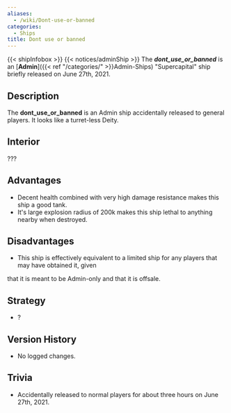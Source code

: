 ```yaml
---
aliases:
  - /wiki/Dont-use-or-banned
categories:
  - Ships
title: Dont use or banned
---
```


{{< shipInfobox >}} {{< notices/adminShip >}} The **_dont_use_or_banned_** is an [**Admin**]({{< ref "/categories/" >}}Admin-Ships) "Supercapital" ship briefly released on June 27th, 2021.

## Description

The **dont_use_or_banned** is an Admin ship accidentally released to general players. It looks like a turret-less Deity.

## Interior

???

## Advantages

- Decent health combined with very high damage resistance makes this ship a good tank.
- It's large explosion radius of 200k makes this ship lethal to anything nearby when destroyed.

## Disadvantages

- This ship is effectively equivalent to a limited ship for any players that may have obtained it, given

that it is meant to be Admin-only and that it is offsale.

## Strategy

- ?

## Version History

- No logged changes.

## Trivia

- Accidentally released to normal players for about three hours on June 27th, 2021.
